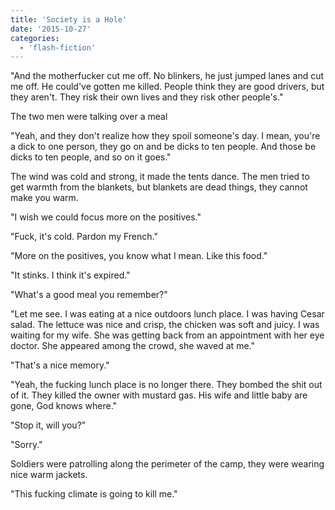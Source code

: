 ```yaml
---
title: 'Society is a Hole'
date: '2015-10-27'
categories:
  - 'flash-fiction'
---
```


"And the motherfucker cut me off. No blinkers, he just jumped lanes and cut me
off. He could've gotten me killed. People think they are good drivers, but they
aren't. They risk their own lives and they risk other people's."

<!-- truncate -->

The two men were talking over a meal

"Yeah, and they don't realize how they spoil someone's day. I mean, you're a
dick to one person, they go on and be dicks to ten people. And those be dicks to
ten people, and so on it goes."

The wind was cold and strong, it made the tents dance. The men tried to get
warmth from the blankets, but blankets are dead things, they cannot make you
warm.

"I wish we could focus more on the positives."

"Fuck, it's cold. Pardon my French."

"More on the positives, you know what I mean. Like this food."

"It stinks. I think it's expired."

"What's a good meal you remember?"

"Let me see. I was eating at a nice outdoors lunch place. I was having Cesar
salad. The lettuce was nice and crisp, the chicken was soft and juicy. I was
waiting for my wife. She was getting back from an appointment with her eye
doctor. She appeared among the crowd, she waved at me."

"That's a nice memory."

"Yeah, the fucking lunch place is no longer there. They bombed the shit out of
it. They killed the owner with mustard gas. His wife and little baby are gone,
God knows where."

"Stop it, will you?"

"Sorry."

Soldiers were patrolling along the perimeter of the camp, they were wearing nice
warm jackets.

"This fucking climate is going to kill me."
